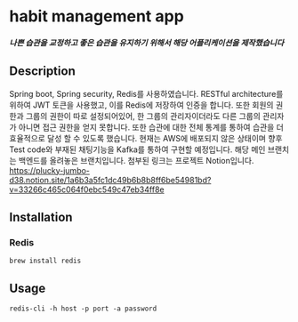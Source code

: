 # habit management app
##### 나쁜 습관을 교정하고 좋은 습관을 유지하기 위해서 해당 어플리케이션을 제작했습니다
## Description

 Spring boot, Spring security, Redis를 사용하였습니다.
 RESTful architecture를 위하여 JWT 토큰을 사용했고, 이를 Redis에 저장하여 인증을 합니다. 또한 회원의 권한과 그룹의 권한이 따로 설정되어있어, 한 그룹의 관리자이더라도 다른 그룹의 관리자가 아니면 접근 권한을 얻지 못합니다.
 또한 습관에 대한 전체 통계를 통하여 습관을 더 효율적으로 달성 할 수 있도록 했습니다. 현재는 AWS에 배포되지 않은 상태이며 향후 Test code와 부재된 채팅기능을 Kafka를 통하여 구현할 예정입니다. 해당 메인 브랜치는 백엔드를 올려놓은 브랜치입니다.
첨부된 링크는 프로젝트 Notion입니다. https://plucky-jumbo-d38.notion.site/1a6b3a5fc1dc49b6b8b8ff6be54981bd?v=33266c465c064f0ebc549c47eb34ff8e
## Installation
### Redis

```
brew install redis
```

## Usage
```
redis-cli -h host -p port -a password
```


